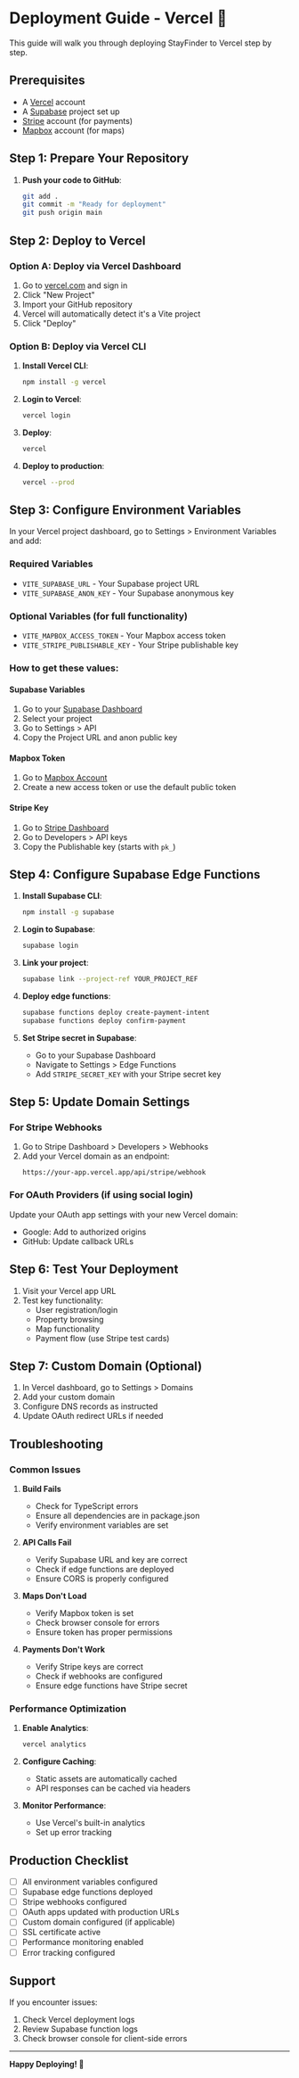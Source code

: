 
# Deployment Guide - Vercel 🚀

This guide will walk you through deploying StayFinder to Vercel step by step.

## Prerequisites

- A [Vercel](https://vercel.com) account
- A [Supabase](https://supabase.com) project set up
- [Stripe](https://stripe.com) account (for payments)
- [Mapbox](https://mapbox.com) account (for maps)

## Step 1: Prepare Your Repository

1. **Push your code to GitHub**:
   ```bash
   git add .
   git commit -m "Ready for deployment"
   git push origin main
   ```

## Step 2: Deploy to Vercel

### Option A: Deploy via Vercel Dashboard

1. Go to [vercel.com](https://vercel.com) and sign in
2. Click "New Project"
3. Import your GitHub repository
4. Vercel will automatically detect it's a Vite project
5. Click "Deploy"

### Option B: Deploy via Vercel CLI

1. **Install Vercel CLI**:
   ```bash
   npm install -g vercel
   ```

2. **Login to Vercel**:
   ```bash
   vercel login
   ```

3. **Deploy**:
   ```bash
   vercel
   ```

4. **Deploy to production**:
   ```bash
   vercel --prod
   ```

## Step 3: Configure Environment Variables

In your Vercel project dashboard, go to Settings > Environment Variables and add:

### Required Variables
- `VITE_SUPABASE_URL` - Your Supabase project URL
- `VITE_SUPABASE_ANON_KEY` - Your Supabase anonymous key

### Optional Variables (for full functionality)
- `VITE_MAPBOX_ACCESS_TOKEN` - Your Mapbox access token
- `VITE_STRIPE_PUBLISHABLE_KEY` - Your Stripe publishable key

### How to get these values:

#### Supabase Variables
1. Go to your [Supabase Dashboard](https://app.supabase.com)
2. Select your project
3. Go to Settings > API
4. Copy the Project URL and anon public key

#### Mapbox Token
1. Go to [Mapbox Account](https://account.mapbox.com)
2. Create a new access token or use the default public token

#### Stripe Key
1. Go to [Stripe Dashboard](https://dashboard.stripe.com)
2. Go to Developers > API keys
3. Copy the Publishable key (starts with `pk_`)

## Step 4: Configure Supabase Edge Functions

1. **Install Supabase CLI**:
   ```bash
   npm install -g supabase
   ```

2. **Login to Supabase**:
   ```bash
   supabase login
   ```

3. **Link your project**:
   ```bash
   supabase link --project-ref YOUR_PROJECT_REF
   ```

4. **Deploy edge functions**:
   ```bash
   supabase functions deploy create-payment-intent
   supabase functions deploy confirm-payment
   ```

5. **Set Stripe secret in Supabase**:
   - Go to your Supabase Dashboard
   - Navigate to Settings > Edge Functions
   - Add `STRIPE_SECRET_KEY` with your Stripe secret key

## Step 5: Update Domain Settings

### For Stripe Webhooks
1. Go to Stripe Dashboard > Developers > Webhooks
2. Add your Vercel domain as an endpoint:
   ```
   https://your-app.vercel.app/api/stripe/webhook
   ```

### For OAuth Providers (if using social login)
Update your OAuth app settings with your new Vercel domain:
- Google: Add to authorized origins
- GitHub: Update callback URLs

## Step 6: Test Your Deployment

1. Visit your Vercel app URL
2. Test key functionality:
   - User registration/login
   - Property browsing
   - Map functionality
   - Payment flow (use Stripe test cards)

## Step 7: Custom Domain (Optional)

1. In Vercel dashboard, go to Settings > Domains
2. Add your custom domain
3. Configure DNS records as instructed
4. Update OAuth redirect URLs if needed

## Troubleshooting

### Common Issues

1. **Build Fails**
   - Check for TypeScript errors
   - Ensure all dependencies are in package.json
   - Verify environment variables are set

2. **API Calls Fail**
   - Verify Supabase URL and key are correct
   - Check if edge functions are deployed
   - Ensure CORS is properly configured

3. **Maps Don't Load**
   - Verify Mapbox token is set
   - Check browser console for errors
   - Ensure token has proper permissions

4. **Payments Don't Work**
   - Verify Stripe keys are correct
   - Check if webhooks are configured
   - Ensure edge functions have Stripe secret

### Performance Optimization

1. **Enable Analytics**:
   ```bash
   vercel analytics
   ```

2. **Configure Caching**:
   - Static assets are automatically cached
   - API responses can be cached via headers

3. **Monitor Performance**:
   - Use Vercel's built-in analytics
   - Set up error tracking

## Production Checklist

- [ ] All environment variables configured
- [ ] Supabase edge functions deployed
- [ ] Stripe webhooks configured
- [ ] OAuth apps updated with production URLs
- [ ] Custom domain configured (if applicable)
- [ ] SSL certificate active
- [ ] Performance monitoring enabled
- [ ] Error tracking configured

## Support

If you encounter issues:
1. Check Vercel deployment logs
2. Review Supabase function logs
3. Check browser console for client-side errors

---

**Happy Deploying! 🎉**
